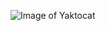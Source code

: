 ![Image of Yaktocat](https://www.tangentia.com/wp-content/themes/twentysixteen/images/perspectives/scale-with-ai-banner.jpg)
